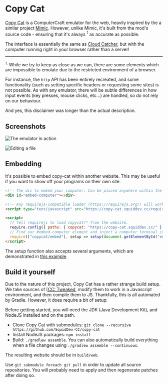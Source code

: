# Copy Cat

[Copy Cat][copycat] is a ComputerCraft emulator for the web, heavily inspired by
the a similar project [Mimic][mimic]. However, unlike Mimic, it's built from the
mod's source code - ensuring that it's always <sup>1</sup> as accurate as
possible.

The interface is essentially the same as [Cloud Catcher][cloud], but with the
computer running right in your browser rather than a server!

---

<sup>1.</sup> While we try to keep as close as we can, there are some elements
which are impossible to emulate due to the restricted environment of a browser.

For instance, the `http` API has been entirely recreated, and some functionality
(such as setting specific headers or requesting some sites) is not possible. As
with any emulator, there will be subtle differences in how input events (key
presses, mouse clicks, etc...) are handled, so do not rely on our behaviour.

And yes, this disclaimer was longer than the actual description.

## Screenshots
![The emulator in action](img/startup-url.png "The emulator in action")

![Editing a file](img/editor.png "Editing a file")

## Embedding
It's possible to embed copy-cat within another website. This may be useful if
you want to show off your programs on their own site.

```html
<!-- The div to embed your computer. Can be placed anywhere within the page. -->
<div id="embed-computer"></div>

<!-- Any requirejs-compatible loader (https://requirejs.org/) will work. -->
<script type="text/javascript" src="https://copy-cat.squiddev.cc/require.js"></script>

<script>
  // Tell requirejs to load copycat/* from the website.
  require.config({ paths: { copycat: "https://copy-cat.squiddev.cc/" } });
  // Find our #embed-computer element and inject a computer terminal into it.
  require(["copycat/embed"], setup => setup(document.getElementById("embed-computer")));
</script>
```

The setup function also accepts several arguments, which are demonstrated in
[this example](src/web/example/index.html).

## Build it yourself
Due to the nature of this project, Copy Cat has a rather strange build setup. We
take sources of [[CC: Tweaked][cct], modify them to work in a Javascript
environment, and then compile them to JS. Thankfully, this is all automated by
Gradle. However, it does require a bit of setup:

Before getting started, you will need the JDK (Java Development Kit), and NodeJS
installed and on the path.

 - Clone Copy Cat with submodules: `git clone --recursive https://github.com/SquidDev-CC/copy-cat`
 - Install NodeJS packages: `npm install`
 - Build: `./gradlew assemble`. You can also automatically build everything when
   a file changes using `./gradlew assemble --continuous`.

The resulting website should be in `build/web`.

Use `git submodule foreach git pull` in order to update all source repositories.
You will probably need to apply and then regenerate patches after doing so.

[copycat]: https://copy-cat.squiddev.cc "Try Copy Cat online"
[mimic]: https://gravlann.github.io/ "The Mimic ComputerCraft emulator"
[cloud]: https://github.com/SquidDev-CC/cloud-catcher "The Cloud Catcher repository"
[cct]: https://github.com/cc-tweaked/CC-Tweaked "The CC: Tweaked repository"
